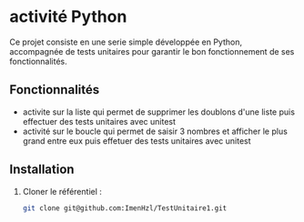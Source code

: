 # activité Python

Ce projet consiste en une serie simple développée en Python, accompagnée de tests unitaires pour garantir le bon fonctionnement de ses fonctionnalités.

## Fonctionnalités

- activite sur la liste qui permet de supprimer les doublons d'une liste  puis effectuer des tests unitaires avec unitest
- activité sur le boucle qui permet de saisir 3 nombres et afficher le plus grand entre eux puis effetuer des tests unitaires avec unitest

## Installation

1. Cloner le référentiel :

   ```bash
   git clone git@github.com:ImenHzl/TestUnitaire1.git
